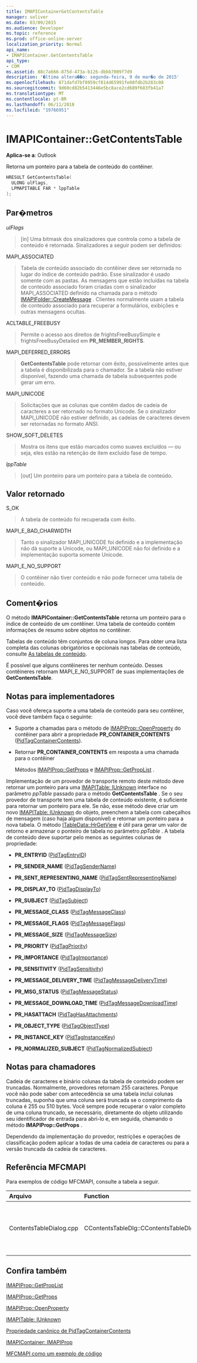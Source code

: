 ```yaml
---
title: IMAPIContainerGetContentsTable
manager: soliver
ms.date: 03/09/2015
ms.audience: Developer
ms.topic: reference
ms.prod: office-online-server
localization_priority: Normal
api_name:
- IMAPIContainer.GetContentsTable
api_type:
- COM
ms.assetid: 88c7a666-875d-473a-b126-dbbb7009f7d9
description: '�ltima altera��o: segunda-feira, 9 de mar�o de 2015'
ms.openlocfilehash: 871dafd7bf8959cf814d65991fe08fdb2b283c08
ms.sourcegitcommit: 9d60cd82b5413446e5bc8ace2cd689f683fb41a7
ms.translationtype: MT
ms.contentlocale: pt-BR
ms.lasthandoff: 06/11/2018
ms.locfileid: "19766951"
---
```

# <a name="imapicontainergetcontentstable"></a>IMAPIContainer::GetContentsTable

  
  
**Aplica-se a**: Outlook 
  
Retorna um ponteiro para a tabela de conteúdo do contêiner.
  
```cpp
HRESULT GetContentsTable(
  ULONG ulFlags,
  LPMAPITABLE FAR * lppTable
);
```

## <a name="parameters"></a>Par�metros

 _ulFlags_
  
> [in] Uma bitmask dos sinalizadores que controla como a tabela de conteúdo é retornada. Sinalizadores a seguir podem ser definidos:
    
MAPI_ASSOCIATED 
  
> Tabela de conteúdo associado do contêiner deve ser retornada no lugar do índice de conteúdo padrão. Esse sinalizador é usado somente com as pastas. As mensagens que estão incluídas na tabela de conteúdo associado foram criadas com o sinalizador MAPI_ASSOCIATED definido na chamada para o método [IMAPIFolder::CreateMessage](imapifolder-createmessage.md) . Clientes normalmente usam a tabela de conteúdo associado para recuperar a formulários, exibições e outras mensagens ocultas. 
    
ACLTABLE_FREEBUSY
  
> Permite o acesso aos direitos de frightsFreeBusySimple e frightsFreeBusyDetailed em **PR_MEMBER_RIGHTS**.
    
MAPI_DEFERRED_ERRORS 
  
> **GetContentsTable** pode retornar com êxito, possivelmente antes que a tabela é disponibilizada para o chamador. Se a tabela não estiver disponível, fazendo uma chamada de tabela subsequentes pode gerar um erro. 
    
MAPI_UNICODE 
  
> Solicitações que as colunas que contêm dados de cadeia de caracteres a ser retornado no formato Unicode. Se o sinalizador MAPI_UNICODE não estiver definido, as cadeias de caracteres devem ser retornadas no formato ANSI. 
    
SHOW_SOFT_DELETES
  
> Mostra os itens que estão marcados como suaves excluídos — ou seja, eles estão na retenção de item excluído fase de tempo.
    
 _lppTable_
  
> [out] Um ponteiro para um ponteiro para a tabela de conteúdo.
    
## <a name="return-value"></a>Valor retornado

S_OK 
  
> A tabela de conteúdo foi recuperada com êxito.
    
MAPI_E_BAD_CHARWIDTH 
  
> Tanto o sinalizador MAPI_UNICODE foi definido e a implementação não dá suporte a Unicode, ou MAPI_UNICODE não foi definido e a implementação suporta somente Unicode.
    
MAPI_E_NO_SUPPORT 
  
> O contêiner não tiver conteúdo e não pode fornecer uma tabela de conteúdo.
    
## <a name="remarks"></a>Coment�rios

O método **IMAPIContainer::GetContentsTable** retorna um ponteiro para o índice de conteúdo de um contêiner. Uma tabela de conteúdo contém informações de resumo sobre objetos no contêiner. 
  
Tabelas de conteúdo têm conjuntos de coluna longos. Para obter uma lista completa das colunas obrigatórios e opcionais nas tabelas de conteúdo, consulte [As tabelas de conteúdo](contents-tables.md). 
  
É possível que alguns contêineres ter nenhum conteúdo. Desses contêineres retornam MAPI_E_NO_SUPPORT de suas implementações de **GetContentsTable**.
  
## <a name="notes-to-implementers"></a>Notas para implementadores

Caso você ofereça suporte a uma tabela de conteúdo para seu contêiner, você deve também faça o seguinte:
  
- Suporte a chamadas para o método de [IMAPIProp::OpenProperty](imapiprop-openproperty.md) do contêiner para abrir a propriedade **PR_CONTAINER_CONTENTS** ([PidTagContainerContents](pidtagcontainercontents-canonical-property.md)).
    
- Retornar **PR_CONTAINER_CONTENTS** em resposta a uma chamada para o contêiner 
    
    Métodos [IMAPIProp::GetProps](imapiprop-getprops.md) e [IMAPIProp::GetPropList](imapiprop-getproplist.md) . 
    
Implementação de um provedor de transporte remoto deste método deve retornar um ponteiro para uma [IMAPITable: IUnknown](imapitableiunknown.md) interface no parâmetro _ppTable_ passado para o método **GetContentsTable** . Se o seu provedor de transporte tem uma tabela de conteúdo existente, é suficiente para retornar um ponteiro para ele. Se não, esse método deve criar um novo [IMAPITable: IUnknown](imapitableiunknown.md) do objeto, preenchem a tabela com cabeçalhos de mensagem (caso haja algum disponível) e retornar um ponteiro para a nova tabela. O método [ITableData::HrGetView](itabledata-hrgetview.md) é útil para gerar um valor de retorno e armazenar o ponteiro de tabela no parâmetro _ppTable_ . A tabela de conteúdo deve suportar pelo menos as seguintes colunas de propriedade: 
  
- **PR_ENTRYID** ([PidTagEntryID](pidtagentryid-canonical-property.md))
    
- **PR_SENDER_NAME** ([PidTagSenderName](pidtagsendername-canonical-property.md))
    
- **PR_SENT_REPRESENTING_NAME** ([PidTagSentRepresentingName](pidtagsentrepresentingname-canonical-property.md))
    
- **PR_DISPLAY_TO** ([PidTagDisplayTo](pidtagdisplayto-canonical-property.md))
    
- **PR_SUBJECT** ([PidTagSubject](pidtagsubject-canonical-property.md))
    
- **PR_MESSAGE_CLASS** ([PidTagMessageClass](pidtagmessageclass-canonical-property.md))
    
- **PR_MESSAGE_FLAGS** ([PidTagMessageFlags](pidtagmessageflags-canonical-property.md))
    
- **PR_MESSAGE_SIZE** ([PidTagMessageSize](pidtagmessagesize-canonical-property.md))
    
- **PR_PRIORITY** ([PidTagPriority](pidtagpriority-canonical-property.md))
    
- **PR_IMPORTANCE** ([PidTagImportance](pidtagimportance-canonical-property.md))
    
- **PR_SENSITIVITY** ([PidTagSensitivity](pidtagsensitivity-canonical-property.md))
    
- **PR_MESSAGE_DELIVERY_TIME** ([PidTagMessageDeliveryTime](pidtagmessagedeliverytime-canonical-property.md))
    
- **PR_MSG_STATUS** ([PidTagMessageStatus](pidtagmessagestatus-canonical-property.md))
    
- **PR_MESSAGE_DOWNLOAD_TIME** ([PidTagMessageDownloadTime](pidtagmessagedownloadtime-canonical-property.md))
    
- **PR_HASATTACH** ([PidTagHasAttachments](pidtaghasattachments-canonical-property.md))
    
- **PR_OBJECT_TYPE** ([PidTagObjectType](pidtagobjecttype-canonical-property.md))
    
- **PR_INSTANCE_KEY** ([PidTagInstanceKey](pidtaginstancekey-canonical-property.md))
    
- **PR_NORMALIZED_SUBJECT** ([PidTagNormalizedSubject](pidtagnormalizedsubject-canonical-property.md))
    
## <a name="notes-to-callers"></a>Notas para chamadores

Cadeia de caracteres e binário colunas da tabela de conteúdo podem ser truncadas. Normalmente, provedores retornam 255 caracteres. Porque você não pode saber com antecedência se uma tabela inclui colunas truncadas, suponha que uma coluna será truncada se o comprimento da coluna é 255 ou 510 bytes. Você sempre pode recuperar o valor completo de uma coluna truncado, se necessário, diretamente do objeto utilizando seu identificador de entrada para abri-lo e, em seguida, chamando o método **IMAPIProp::GetProps** . 
  
Dependendo da implementação do provedor, restrições e operações de classificação podem aplicar a todas de uma cadeia de caracteres ou para a versão truncada da cadeia de caracteres.
  
## <a name="mfcmapi-reference"></a>Referência MFCMAPI

Para exemplos de código MFCMAPI, consulte a tabela a seguir.
  
|**Arquivo**|**Function**|**Comment**|
|:-----|:-----|:-----|
|ContentsTableDialog.cpp  <br/> |CContentsTableDlg::CContentsTableDlg  <br/> |A classe **CContentsTableDlg** usa **GetContentsTable** para obter as entradas em uma tabela de conteúdo.  <br/> |
   
## <a name="see-also"></a>Confira também



[IMAPIProp::GetPropList](imapiprop-getproplist.md)
  
[IMAPIProp::GetProps](imapiprop-getprops.md)
  
[IMAPIProp::OpenProperty](imapiprop-openproperty.md)
  
[IMAPITable: IUnknown](imapitableiunknown.md)
  
[Propriedade canônico de PidTagContainerContents](pidtagcontainercontents-canonical-property.md)
  
[IMAPIContainer: IMAPIProp](imapicontainerimapiprop.md)


[MFCMAPI como um exemplo de código](mfcmapi-as-a-code-sample.md)

